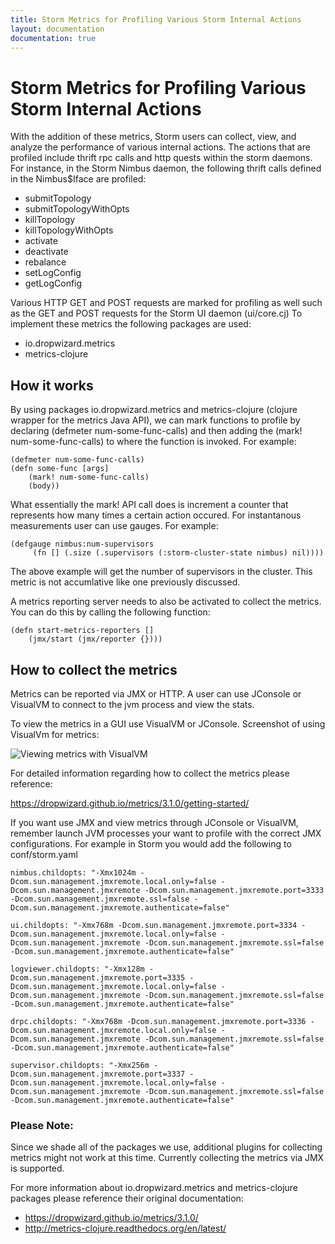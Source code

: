 ```yaml
---
title: Storm Metrics for Profiling Various Storm Internal Actions
layout: documentation
documentation: true
---
```


# Storm Metrics for Profiling Various Storm Internal Actions

With the addition of these metrics, Storm users can collect, view, and analyze the performance of various internal actions.  The actions that are profiled include thrift rpc calls and http quests within the storm daemons. For instance, in the Storm Nimbus daemon, the following thrift calls defined in the Nimbus$Iface are profiled:

- submitTopology
- submitTopologyWithOpts
- killTopology
- killTopologyWithOpts
- activate
- deactivate
- rebalance
- setLogConfig
- getLogConfig

Various HTTP GET and POST requests are marked for profiling as well such as the GET and POST requests for the Storm UI daemon (ui/core.cj)
To implement these metrics the following packages are used: 
- io.dropwizard.metrics
- metrics-clojure

## How it works

By using packages io.dropwizard.metrics and metrics-clojure (clojure wrapper for the metrics Java API), we can mark functions to profile by declaring (defmeter num-some-func-calls) and then adding the (mark! num-some-func-calls) to where the function is invoked. For example:

    (defmeter num-some-func-calls)
    (defn some-func [args]
        (mark! num-some-func-calls)
        (body))
        
What essentially the mark! API call does is increment a counter that represents how many times a certain action occured.  For instantanous measurements user can use gauges.  For example: 

    (defgauge nimbus:num-supervisors
         (fn [] (.size (.supervisors (:storm-cluster-state nimbus) nil))))
         
The above example will get the number of supervisors in the cluster.  This metric is not accumlative like one previously discussed.

A metrics reporting server needs to also be activated to collect the metrics. You can do this by calling the following function:

    (defn start-metrics-reporters []
        (jmx/start (jmx/reporter {})))

## How to collect the metrics

Metrics can be reported via JMX or HTTP.  A user can use JConsole or VisualVM to connect to the jvm process and view the stats.

To view the metrics in a GUI use VisualVM or JConsole.  Screenshot of using VisualVm for metrics: 

![Viewing metrics with VisualVM](images/viewing_metrics_with_VisualVM.png)

For detailed information regarding how to collect the metrics please reference: 

https://dropwizard.github.io/metrics/3.1.0/getting-started/

If you want use JMX and view metrics through JConsole or VisualVM, remember launch JVM processes your want to profile with the correct JMX configurations.  For example in Storm you would add the following to conf/storm.yaml

    nimbus.childopts: "-Xmx1024m -Dcom.sun.management.jmxremote.local.only=false -Dcom.sun.management.jmxremote -Dcom.sun.management.jmxremote.port=3333  -Dcom.sun.management.jmxremote.ssl=false -Dcom.sun.management.jmxremote.authenticate=false"
    
    ui.childopts: "-Xmx768m -Dcom.sun.management.jmxremote.port=3334 -Dcom.sun.management.jmxremote.local.only=false -Dcom.sun.management.jmxremote -Dcom.sun.management.jmxremote.ssl=false -Dcom.sun.management.jmxremote.authenticate=false"
    
    logviewer.childopts: "-Xmx128m -Dcom.sun.management.jmxremote.port=3335 -Dcom.sun.management.jmxremote.local.only=false -Dcom.sun.management.jmxremote -Dcom.sun.management.jmxremote.ssl=false -Dcom.sun.management.jmxremote.authenticate=false"
    
    drpc.childopts: "-Xmx768m -Dcom.sun.management.jmxremote.port=3336 -Dcom.sun.management.jmxremote.local.only=false -Dcom.sun.management.jmxremote -Dcom.sun.management.jmxremote.ssl=false -Dcom.sun.management.jmxremote.authenticate=false"
   
    supervisor.childopts: "-Xmx256m -Dcom.sun.management.jmxremote.port=3337 -Dcom.sun.management.jmxremote.local.only=false -Dcom.sun.management.jmxremote -Dcom.sun.management.jmxremote.ssl=false -Dcom.sun.management.jmxremote.authenticate=false"

### Please Note:
Since we shade all of the packages we use, additional plugins for collecting metrics might not work at this time.  Currently collecting the metrics via JMX is supported.
   
For more information about io.dropwizard.metrics and metrics-clojure packages please reference their original documentation:
- https://dropwizard.github.io/metrics/3.1.0/
- http://metrics-clojure.readthedocs.org/en/latest/
